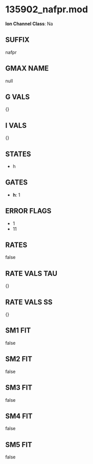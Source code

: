 # 135902_nafpr.mod

**Ion Channel Class**: Na

## SUFFIX

nafpr

## GMAX NAME

null

## G VALS

{}

## I VALS

{}

## STATES

- h

## GATES

- **h**: 1

## ERROR FLAGS

- 1
- 11

## RATES

false

## RATE VALS TAU

{}

## RATE VALS SS

{}

## SM1 FIT

false

## SM2 FIT

false

## SM3 FIT

false

## SM4 FIT

false

## SM5 FIT

false
